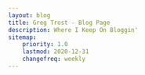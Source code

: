 ```yaml
---
layout: blog
title: Greg Trost - Blog Page
description: Where I Keep On Bloggin'
sitemap:
    priority: 1.0
    lastmod: 2020-12-31
    changefreq: weekly
---
```

